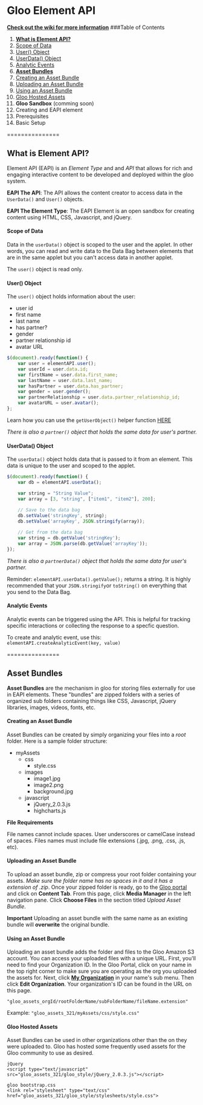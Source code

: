 Gloo Element API
===============

**[Check out the wiki for more information](https://github.com/jordanfray/gloo-elementAPI/wiki/ElementAPI-Wiki)**
###Table of Contents

1. [**What is Element API?**](https://github.com/jordanfray/gloo-elementAPI#what-is-element-api)
  1. [Scope of Data](https://github.com/jordanfray/gloo-elementAPI#scope-of-data)
  2. [User() Object](https://github.com/jordanfray/gloo-elementAPI#user-object)
  3. [UserData() Object](https://github.com/jordanfray/gloo-elementAPI#userdata-object)
  4. [Analytic Events](https://github.com/jordanfray/gloo-elementAPI#analytic-events)
2. [**Asset Bundles**](https://github.com/jordanfray/gloo-elementAPI#asset-bundles)
  1. [Creating an Asset Bundle](https://github.com/jordanfray/gloo-elementAPI#creating-an-asset-bundle)
  2. [Uploading an Asset Bundle](https://github.com/jordanfray/gloo-elementAPI#uploading-an-asset-bundle)
  3. [Using an Asset Bundle](https://github.com/jordanfray/gloo-elementAPI#using-an-asset-bundle)
  4. [Gloo Hosted Assets](https://github.com/jordanfray/gloo-elementAPI#gloo-hosted-assets)
3. **Gloo Sandbox** (comming soon)
  1. Creating and EAPI element
  2. Prerequisites 
  3. Basic Setup

===============

## What is Element API?

Element API (EAPI) is an *Element Type* and and *API* that allows for rich and engaging interactive content to be developed and deployed within the gloo system. 

**EAPI The API**: The API allows the content creator to access data in the `UserData()` and `User()` objects. 

**EAPI The Element Type**: The EAPI Element is an open sandbox for creating content using HTML, CSS, Javascript, and jQuery.

#### Scope of Data
Data in the `userData()` object is scoped to the user and the applet. In other words, you can read and write data to the Data Bag between elements that are in the same applet but you can't access data in another applet. 

The `user()` object is read only. 

#### User() Object
The `user()` object holds information about the user:
  - user id
  - first name
  - last name
  - has partner?
  - gender
  - partner relationship id
  - avatar URL

```javascript
$(document).ready(function() {
	var user = elementAPI.user();
	var userId = user.data.id;
	var firstName = user.data.first_name;
	var lastName = user.data.last_name;
	var hasPartner = user.data.has_partner;
	var gender = user.gender();
	var partnerRelationship = user.data.partner_relationship_id;
	var avatarURL = user.avatar();
};
```
Learn how you can use the `getUserObject()` helper function [HERE](https://github.com/jordanfray/gloo-elementAPI/wiki/helperFunctions.js)

*There is also a `partner()` object that holds the same data for user's partner.*

#### UserData() Object
The `userData()` object holds data that is passed to it from an element. This data is unique to the user and scoped to the applet.

```javascript
$(document).ready(function() {
	var db = elementAPI.userData();

	var string = "String Value";
	var array = [3, "string", ["item1", "item2"], 200];
	
	// Save to the data bag
	db.setValue('stringKey', string);
	db.setValue('arrayKey', JSON.stringify(array));

	// Get from the data bag
	var string = db.getValue('stringKey');
	var array = JSON.parse(db.getValue('arrayKey'));
});
```
*There is also a `partnerData()` object that holds the same data for user's partner.*

Reminder: `elementAPI.userData().getValue();` returns a string. It is highly recommended that your `JSON.stringify`or `toString()` on everything that you send to the Data Bag.

#### Analytic Events

Analytic events can be triggered using the API. This is helpful for tracking specific interactions or collecting the response to a specfic question. 

To create and analytic event, use this: `elementAPI.createAnalyticEvent(key, value)`

===============

## Asset Bundles

**Asset Bundles** are the mechanism in gloo for storing files externally for use in EAPI elements. These "bundles" are zipped folders with a series of organized sub folders containing things like CSS, Javascript, jQuery libraries, images, videos, fonts, etc.


#### Creating an Asset Bundle
Asset Bundles can be created by simply organizing your files into a *root* folder.  Here is a sample folder structure:

- myAssets
  - css
    - style.css
  - images
    - image1.jpg
    - image2.png
    - background.jpg
  - javascript
    - jQuery_2.0.3.js
    - highcharts.js

**File Requirements**

File names cannot include spaces. User underscores or camelCase instead of spaces. Files names must include file extensions (.jpg, .png, .css, .js, etc).

#### Uploading an Asset Bundle
To upload an asset bundle, zip or compress your root folder containing your assets. *Make sure the folder name has no spaces in it and it has a extension of .zip*. Once your zipped folder is ready, go to the [Gloo portal](http://gloo.us/media) and click on **Content Tab**. From this page, click **Media Manager** in the left navigation pane. Click **Choose Files** in the section titled *Upload Asset Bundle*.

**Important** Uploading an asset bundle with the same name as an existing bundle will **overwrite** the original bundle. 

#### Using an Asset Bundle
Uploading an asset bundle adds the folder and files to the Gloo Amazon S3 account. You can access your uploaded files with a unique URL. First, you'll need to find your Organization ID. In the Gloo Portal, click on your name in the top right corner to make sure you are operating as the org you uploaded the assets for. Next, click [**My Organization**](http://gloo.us/organizations) in your name's sub menu.  Then click **Edit Organization**. Your organization's ID can be found in the URL on this page. 

`"gloo_assets_orgId/rootFolderName/subFolderName/fileName.extension"`

Example: `"gloo_assets_321/myAssets/css/style.css"`

#### Gloo Hosted Assets
Asset Bundles can be used in other organizations other than the on they were uploaded to. Gloo has hosted some frequently used assets for the Gloo community to use as desired. 

```
jQuery
<script type="text/javascript" src="gloo_assets_321/gloo_style/jQuery_2.0.3.js"></script>

gloo bootstrap.css 
<link rel="stylesheet" type="text/css" href="gloo_assets_321/gloo_style/stylesheets/style.css">
```




